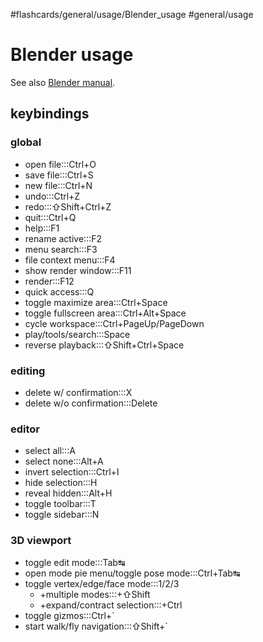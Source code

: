 #flashcards/general/usage/Blender_usage #general/usage

# Blender usage

See also [Blender manual](https://docs.blender.org/manual/en/dev/interface/keymap/blender_default.html).

## keybindings

### global

- open file:::Ctrl+O <!--SR:!2023-03-11,46,295!2023-03-12,46,296-->
- save file:::Ctrl+S <!--SR:!2023-04-13,73,316!2023-04-03,65,316-->
- new file:::Ctrl+N <!--SR:!2023-04-08,63,270!2023-03-08,43,296-->
- undo:::Ctrl+Z <!--SR:!2023-03-15,48,290!2023-03-08,43,296-->
- redo:::⇧Shift+Ctrl+Z <!--SR:!2023-08-14,162,310!2023-03-11,27,236-->
- quit:::Ctrl+Q <!--SR:!2023-07-01,117,290!2023-04-27,80,296-->
- help:::F1 <!--SR:!2023-07-02,119,290!2023-03-16,49,290-->
- rename active:::F2 <!--SR:!2023-05-02,79,276!2023-04-14,42,216-->
- menu search:::F3 <!--SR:!2023-07-15,135,296!2023-03-17,50,296-->
- file context menu:::F4 <!--SR:!2023-03-09,16,210!2023-03-26,31,256-->
- show render window:::F11 <!--SR:!2023-03-16,43,275!2023-04-03,58,276-->
- render:::F12 <!--SR:!2023-06-17,116,296!2023-09-04,181,316-->
- quick access:::Q <!--SR:!2023-04-10,57,250!2023-04-25,59,250-->
- toggle maximize area:::Ctrl+Space <!--SR:!2023-03-10,10,130!2023-04-11,58,256-->
- toggle fullscreen area:::Ctrl+Alt+Space <!--SR:!2023-04-18,49,190!2023-04-28,54,196-->
- cycle workspace:::Ctrl+PageUp/PageDown <!--SR:!2023-03-21,37,250!2023-07-03,126,296-->
- play/tools/search:::Space <!--SR:!2023-07-30,149,296!2023-08-03,150,296-->
- reverse playback:::⇧Shift+Ctrl+Space <!--SR:!2023-03-18,42,250!2023-03-25,29,215-->

### editing

- delete w/ confirmation:::X <!--SR:!2023-08-02,155,310!2023-08-15,166,316-->
- delete w/o confirmation:::Delete <!--SR:!2023-07-06,131,310!2023-06-21,108,276-->

### editor

- select all:::A <!--SR:!2023-04-11,64,276!2023-03-20,53,296-->
- select none:::Alt+A <!--SR:!2023-03-19,31,236!2023-05-04,81,276-->
- invert selection:::Ctrl+I <!--SR:!2023-04-09,56,250!2023-05-16,84,276-->
- hide selection:::H <!--SR:!2023-05-22,84,250!2023-07-04,127,290-->
- reveal hidden:::Alt+H <!--SR:!2023-04-14,61,250!2023-04-26,64,256-->
- toggle toolbar:::T <!--SR:!2023-06-26,113,290!2023-05-21,85,276-->
- toggle sidebar:::N <!--SR:!2023-04-12,59,256!2023-03-12,35,236-->

### 3D viewport

- toggle edit mode:::Tab↹ <!--SR:!2023-07-04,126,290!2023-03-21,51,296-->
- open mode pie menu/toggle pose mode:::Ctrl+Tab↹ <!--SR:!2023-03-08,37,256!2023-03-13,14,216-->
- toggle vertex/edge/face mode:::1/2/3 <!--SR:!2023-08-16,167,316!2023-03-09,44,296-->
	- +multiple modes:::+⇧Shift <!--SR:!2023-05-14,82,270!2023-03-24,53,296-->
	- +expand/contract selection:::+Ctrl <!--SR:!2023-06-15,114,296!2023-03-19,43,256-->
- toggle gizmos:::Ctrl+\` <!--SR:!2023-03-27,48,250!2023-04-20,63,256-->
- start walk/fly navigation:::⇧Shift+\` <!--SR:!2023-05-11,79,270!2023-03-16,28,175-->
